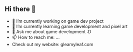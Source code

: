 ## Hi there 👋

<!--
**GleamyLeaf/GleamyLeaf** is a ✨ _special_ ✨ repository because its `README.md` (this file) appears on your GitHub profile.

Here are some ideas to get you started:
-->

- 🔭 I’m currently working on game dev project
- 🌱 I’m currently learning game development and pixel art
- 💬 Ask me about game development :D
- 📫 How to reach me: ...
- Check out my website: gleamyleaf.com
